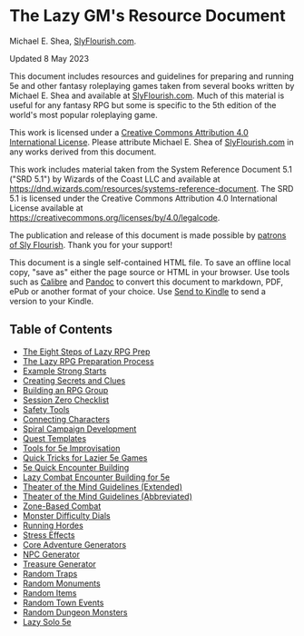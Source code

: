 # The Lazy GM's Resource Document

Michael E. Shea, [SlyFlourish.com](https://slyflourish.com).

Updated 8 May 2023

This document includes resources and guidelines for preparing and running 5e and other fantasy roleplaying games taken from several books written by Michael E. Shea and available at [SlyFlourish.com](https://slyflourish.com). Much of this material is useful for any fantasy RPG but some is specific to the 5th edition of the world's most popular roleplaying game.

This work is licensed under a [Creative Commons Attribution 4.0 International License](http://creativecommons.org/licenses/by/4.0/). Please attribute Michael E. Shea of [SlyFlourish.com](https://slyflourish.com) in any works derived from this document.

This work includes material taken from the System Reference Document 5.1 ("SRD 5.1") by Wizards of the Coast LLC and available at <https://dnd.wizards.com/resources/systems-reference-document>. The SRD 5.1 is licensed under the Creative Commons Attribution 4.0 International License available at <https://creativecommons.org/licenses/by/4.0/legalcode>.

The publication and release of this document is made possible by [patrons of Sly Flourish](https://www.patreon.com/slyflourish). Thank you for your support!

This document is a single self-contained HTML file. To save an offline local copy, "save as" either the page source or HTML in your browser. Use tools such as [Calibre](https://calibre-ebook.com) and [Pandoc](https://pandoc.org) to convert this document to markdown, PDF, ePub or another format of your choice. Use [Send to Kindle](https://www.amazon.com/sendtokindle) to send a version to your Kindle.

## Table of Contents

*   [The Eight Steps of Lazy RPG Prep](eightsteps.md)
*   [The Lazy RPG Preparation Process](prepprocess.md)
*   [Example Strong Starts](strongstarts.md)
*   [Creating Secrets and Clues](creatingsecrets.md)
*   [Building an RPG Group](buildingagroup.md)
*   [Session Zero Checklist](sessionzerochecklist.md)
*   [Safety Tools](safetytools.md)
*   [Connecting Characters](connectingcharacters.md)
*   [Spiral Campaign Development](spiralcampaigns.md)
*   [Quest Templates](questtemplates.md)
*   [Tools for 5e Improvisation](toolsforimprov.md)
*   [Quick Tricks for Lazier 5e Games](quicktricks.md)
*   [5e Quick Encounter Building](quickencounterbuilding.md)
*   [Lazy Combat Encounter Building for 5e](lazycombatencounterbuilding.md)
*   [Theater of the Mind Guidelines (Extended)](totmguidelines1.md)
*   [Theater of the Mind Guidelines (Abbreviated)](totm2.md)
*   [Zone-Based Combat](zonebasedcombat.md)
*   [Monster Difficulty Dials](monsterdifficultydials.md)
*   [Running Hordes](runninghordes.md)
*   [Stress Effects](stresseffects.md)
*   [Core Adventure Generators](coreadventuregenerators.md)
*   [NPC Generator](npcgenerator.md)
*   [Treasure Generator](treasuregenerator.md)
*   [Random Traps](randomtraps.md)
*   [Random Monuments](randommonuments.md)
*   [Random Items](randomitems.md)
*   [Random Town Events](randomtownevents.md)
*   [Random Dungeon Monsters](randomdungeonmonsters.md)
*   [Lazy Solo 5e](lazysolo5e.md)
